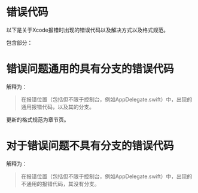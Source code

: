 # 错误代码

以下是关于Xcode报错时出现的错误代码以及解决方式以及格式规范。

包含部分：

# 错误问题通用的具有分支的错误代码

解释为：

> 在报错位置（包括但不限于控制台，例如AppDelegate.swift）中，出现的通用报错代码，以及其的分支。

更新的格式规范为章节页。

# 对于错误问题不具有分支的错误代码

解释为：

> 在报错位置（包括但不限于控制台，例如AppDelegate.swift）中，出现的不通用的报错代码，其没有分支。



